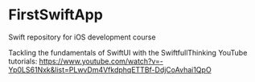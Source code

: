 # FirstSwiftApp
Swift repository for iOS development course

Tackling the fundamentals of SwiftUI with the SwiftfullThinking YouTube tutorials:
https://www.youtube.com/watch?v=-Yp0LS61Nxk&list=PLwvDm4VfkdphqETTBf-DdjCoAvhai1QpO

